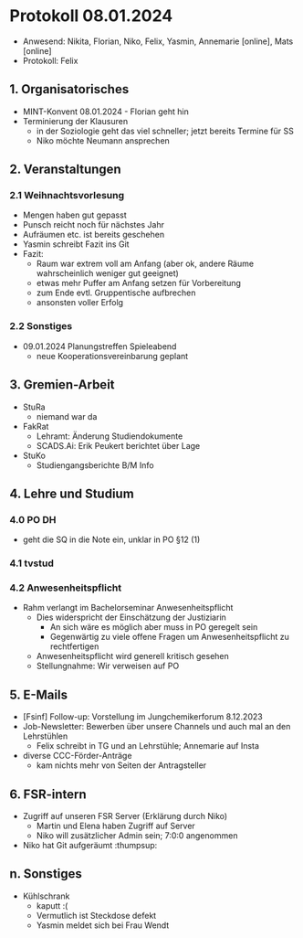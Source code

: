 ---
---

# Protokoll 08.01.2024

- Anwesend: Nikita, Florian, Niko, Felix, Yasmin, Annemarie \[online\], Mats \[online\]
- Protokoll: Felix

## 1. Organisatorisches

- MINT-Konvent 08.01.2024 - Florian geht hin
- Terminierung der Klausuren
  - in der Soziologie geht das viel schneller; jetzt bereits Termine für SS
  - Niko möchte Neumann ansprechen

## 2. Veranstaltungen

### 2.1 Weihnachtsvorlesung

- Mengen haben gut gepasst
- Punsch reicht noch für nächstes Jahr
- Aufräumen etc. ist bereits geschehen
- Yasmin schreibt Fazit ins Git
- Fazit:
  - Raum war extrem voll am Anfang (aber ok, andere Räume wahrscheinlich weniger gut geeignet)
  - etwas mehr Puffer am Anfang setzen für Vorbereitung
  - zum Ende evtl. Gruppentische aufbrechen
  - ansonsten voller Erfolg

### 2.2 Sonstiges

- 09.01.2024 Planungstreffen Spieleabend
  - neue Kooperationsvereinbarung geplant

## 3. Gremien-Arbeit

- StuRa
  - niemand war da
- FakRat
  - Lehramt: Änderung Studiendokumente
  - SCADS.Ai: Erik Peukert berichtet über Lage
- StuKo
  - Studiengangsberichte B/M Info

## 4. Lehre und Studium

### 4.0 PO DH

- geht die SQ in die Note ein, unklar in PO §12 (1)

### 4.1 tvstud

### 4.2 Anwesenheitspflicht

- Rahm verlangt im Bachelorseminar Anwesenheitspflicht
  - Dies widerspricht der Einschätzung der Justiziarin
    - An sich wäre es möglich aber muss in PO geregelt sein
    - Gegenwärtig zu viele offene Fragen um Anwesenheitspflicht zu rechtfertigen
  - Anwesenheitspflicht wird generell kritisch gesehen
  - Stellungnahme: Wir verweisen auf PO

## 5. E-Mails

- [Fsinf] Follow-up: Vorstellung im Jungchemikerforum 8.12.2023
- Job-Newsletter: Bewerben über unsere Channels und auch mal an den Lehrstühlen
  - Felix schreibt in TG und an Lehrstühle; Annemarie auf Insta
- diverse CCC-Förder-Anträge
  - kam nichts mehr von Seiten der Antragsteller

## 6. FSR-intern

- Zugriff auf unseren FSR Server (Erklärung durch Niko)
  - Martin und Elena haben Zugriff auf Server
  - Niko will zusätzlicher Admin sein; 7:0:0 angenommen
- Niko hat Git aufgeräumt :thumpsup:

## n. Sonstiges

- Kühlschrank
  - kaputt :(
  - Vermutlich ist Steckdose defekt
  - Yasmin meldet sich bei Frau Wendt
